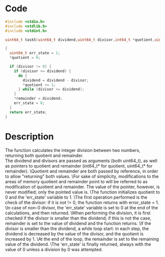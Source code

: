 # Code

```c
#include <stdio.h>
#include <stdlib.h>
#include <stdint.h>

uint64_t task5(uint64_t dividend,uint64_t divisor,int64_t *quotient,uint64_t *remainder)

{
  uint64_t err_state = 1;  
  *quotient = 0;

  if (divisor != 0) {
    if (divisor <= dividend) {
      do {
        dividend = dividend - divisor;
        *quotient += 1;
      } while (divisor <= dividend);
    }
    *remainder = dividend;
    err_state = 0;
  }
  return err_state;
}
```

# Description

The function calculates the integer division between two numbers, returning both quotient and remainder.  
The dividend and divisors are passed as arguments (both uint64_t), as well as pointers to quotient and remainder (int64_t* for quotient, uint64_t* for remainder). 
\Quotient and remainder are both passed by reference, in order to allow "returning" both values. 
\For sake of simplicity, modifications to the areas of memory quotient and remainder point to will be referred to as modification of quotient and remainder. The value of the pointer, however, is never modified; only the pointed value is.
\The function initializes quotient to 0 and the 'err_state' variable to 1. 
\The first operation performed is the check of the divisor: if it is not != 0, the function returns with error_state = 1.
\In case of non-0 divisor, the 'err_state' variable is set to 0 at the end of the calculations, and then returned. 
\When performing the division, it is first checked if the divisor is smaller than the dividend; if this is not the case, remainder is set to the value of dividend and the function returns.
\If the divisor is smaller than the dividend, a while loop start: in each step, the dividend is decreased by the value of the divisor, and the quotient is increased by 1.
\At the end of the loop, the remainder is set to the remaining value of the dividend.
\The 'err_state' is finally returned, always with the value of 0 unless a division by 0 was attempted.
